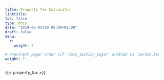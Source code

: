 ```yaml
--- 
title: Property Tax Calculator
linktitle:
toc: false
type: docs
date: "2019-05-05T00:00:00+01:00"
draft: false
menu:
  r: 
    weight: 2

# Prev/next pager order (if `docs_section_pager` enabled in `params.toml`)
weight: 7
--- 
```



{{< property_tax >}}
## 